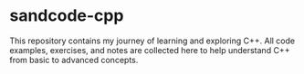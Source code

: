 # sandcode-cpp
This repository contains my journey of learning and exploring C++. All code examples, exercises, and notes are collected here to help understand C++ from basic to advanced concepts.
